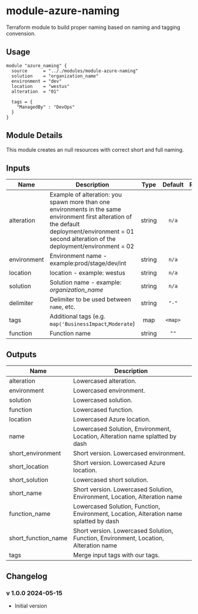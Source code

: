 # module-azure-naming

Terraform module to build proper naming based on naming and tagging convension.

## Usage

```HCL
module "azure_naming" {
  source      = ".././modules/module-azure-naming"
  solution    = "organization_name"
  environment = "dev"
  location    = "westus"
  alteration  = "01"

  tags = {
    "ManagedBy" : "DevOps"
  }
}
```

## Module Details

This module creates an null resources with correct short and full naming.

## Inputs

| Name | Description | Type | Default | Required |
|------|-------------|:----:|:-----:|:-----:|
| alteration | Example of alteration: you spawn more than one environments in the same environment first alteration of the default deployment/environment = 01 second alteration of the deployment/environment = 02 | string | `n/a` | yes |
| environment | Environment name -	example:prod/stage/dev/int | string | `n/a` | yes |
| location | location - example: westus | string | `n/a` | yes |
| solution | Solution name - example: *organization_name* | string | `n/a` | yes |
| delimiter | Delimiter to be used between `name`, etc. | string | `"-"` | no |
| tags | Additional tags (e.g. `map('BusinessImpact`,`Moderate`) | map | `<map>` | no |
| function | Function name | string | `""` | no |
## Outputs

| Name | Description |
|------|-------------|
| alteration | Lowercased alteration. |
| environment | Lowercased environment. |
| solution | Lowercased solution. |
| function | Lowercased function. |
| location | Lowercased Azure location. |
| name | Lowercased Solution, Environment, Location, Alteration name splatted by dash |
| short_environment | Short version. Lowercased environment. |
| short_location | Short version. Lowercased Azure location. |
| short_solution | Lowercased short solution. |
| short_name | Short version. Lowercased Solution, Environment, Location, Alteration name |
| function_name | Lowercased Solution, Function, Environment, Location, Alteration name splatted by dash |
| short_function_name | Short version. Lowercased Solution, Function, Environment, Location, Alteration name |
| tags | Merge input tags with our tags. |

## Changelog

### v 1.0.0 2024-05-15

* Initial version